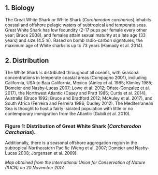 ## 1. Biology

The Great White Shark or White Shark (_Carcharodon carcharias_) inhabits coastal and offshore pelagic waters of subtropical and temperate seas. Great White Shark has low fecundity (2-17 pups per female every other year; Bruce 2008), and females attain sexual maturity at a late age (33 years) and size (4.5 m). Based on bomb radio-carbon signatures, the maximum age of White sharks is up to 73 years (Hamady et al. 2014).

## 2. Distribution

The White Shark is distributed throughout all oceans, with seasonal concentrations in temperate coastal areas (Compagno 2001), including California, USA to Baja California, Mexico (Ainley et al. 1985; Klimley 1985; Domeier and Nasby-Lucas 2007; Lowe et al. 2012; Oñate-Gonzalez et al. 2017), the Northwest Atlantic (Casey and Pratt 1985; Curtis et al. 2014), Australia (Bruce 1992; Bruce and Bradford 2012; McAuley et al. 2017), and South Africa (Ferreira and Ferreira 1996; Dudley 2012). The Mediterranean Sea is thought to host a fairly isolated population with little or no contemporary immigration from the Atlantic (Gubili et al. 2010).

### Figure 1: Distribution of Great White Shark (_Carcharodon Carcharias_).

Additionally, there is a seasonal offshore aggregation region in the subtropical Northeastern Pacific (Weng et al. 2007; Domeier and Nasby-Lucas 2008; Jorgensen et al. 2009).

_Map obtained from the International Union for Conservation of Nature (IUCN) on 20 November 2017._